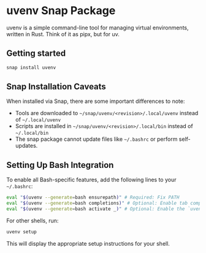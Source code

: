 # uvenv Snap Package

uvenv is a simple command-line tool for managing virtual environments, written in Rust. Think of it as pipx, but for uv.

## Getting started

  ```bash
  snap install uvenv
  ```

## Snap Installation Caveats

When installed via Snap, there are some important differences to note:

- Tools are downloaded to `~/snap/uvenv/<revision>/.local/uvenv` instead of `~/.local/uvenv`
- Scripts are installed in `~/snap/uvenv/<revision>/.local/bin` instead of `~/.local/bin`
- The snap package cannot update files like `~/.bashrc` or perform self-updates.

## Setting Up Bash Integration

To enable all Bash-specific features, add the following lines to your `~/.bashrc`:

```bash
eval "$(uvenv --generate=bash ensurepath)" # Required: Fix PATH
eval "$(uvenv --generate=bash completions)" # Optional: Enable tab completion
eval "$(uvenv --generate=bash activate _)" # Optional: Enable the `uvenv activate` command
```

For other shells, run:

```bash
uvenv setup
```

This will display the appropriate setup instructions for your shell.

